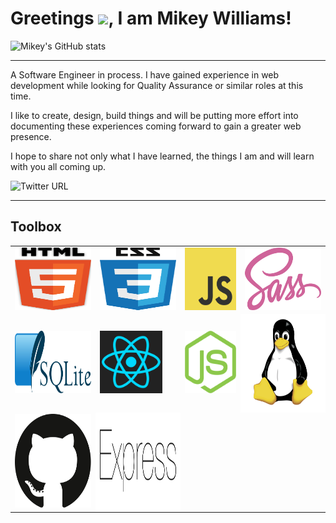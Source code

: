 # Greetings <img src="https://raw.githubusercontent.com/MartinHeinz/MartinHeinz/master/wave.gif" width="30px">, I am Mikey Williams!


![Mikey's GitHub stats](https://github-readme-stats.vercel.app/api?username=mikeyjwilliams&count_private=true&show_icons=true)

---

A Software Engineer in process. I have gained experience in web development while looking for Quality Assurance or similar roles at this time.

I like to create, design, build things and will be putting more effort into documenting these experiences coming forward to gain a greater web presence.

I hope to share not only what I have learned, the things I am and will learn with you all coming up.

![Twitter URL](https://img.shields.io/twitter/url?label=follow%20me%20on%20twitter&style=social&url=https%3A%2F%2Ftwitter.com%2FthoughtToDesign)


---

## Toolbox 

<table>
    <tr>
        <td>
            <img src="./imgs/html5-1.svg" alt="html5" width="150" height="100">
        </td>
        <td>
            <img src="./imgs/css-5.svg" alt="css3" width="150" height="100">
        </td>
        <td>
            <img src="./imgs/logo-javascript.svg" alt="JavaScript" width="100" height="100">
        </td>
        <td>
            <img src="./imgs/sass-1.svg" alt="sassy sass" width="150" height="100">
        </td>
    </tr>
    <tr>
        <td>
            <img src="./imgs/sqlite.svg" alt="sqlite" width="150" height="100">
        </td>
        <td>
            <img src="./imgs/react-1.svg" alt="ReactJs" width="100" height="100">
        </td>
        <td>
            <img src="./imgs/nodejs-icon.svg" alt="Node.js" with="150" height="100">
        </td>
        <td style="background:white">
            <img src="./imgs/linux-tux.svg" alt="Linux systems" width="150" height="150">
        </td>
    </tr>
    <tr>
        <td>
            <img src="./imgs/github-icon-1.svg" alt="git and github" width="150" height="150">
        </td>
        <td style="background:white">
            <img src="./imgs/express-109.svg" alt="express.js" width="150" height="100">
        </td>
    </tr>



</table>


















